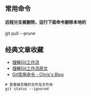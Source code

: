 ## 常用命令
#### 远程分支被删除，运行下面命令删除本地的
git pull --prune

## 经典文章收藏
- [理解Git工作流](http://www.ituring.com.cn/article/8667)
- [理解Git工作流原文](https://sandofsky.com/blog/git-workflow.html)
- [Git常用命令 - Chris's Blog](http://askcuix.github.io/blog/2013/05/27/the-git-command/)

```
# 查看被忽略的文件及文件夹
git status --ignored
```